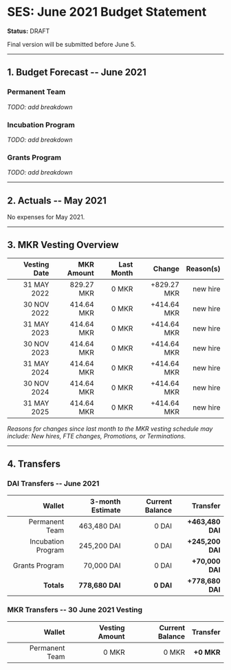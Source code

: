 # SES: June 2021 Budget Statement

**Status:** DRAFT

Final version will be submitted before June 5.

---

## 1. Budget Forecast -- June 2021

### Permanent Team

*TODO: add breakdown*

### Incubation Program

*TODO: add breakdown*

### Grants Program 

*TODO: add breakdown*

---

## 2. Actuals -- May 2021

No expenses for May 2021.

---

## 3. MKR Vesting Overview

|  Vesting Date         | MKR Amount | Last Month |      Change |      Reason(s) |
|----------------------:|-----------:|-----------:|------------:|---------------:|
|  31 MAY 2022          | 829.27 MKR |      0 MKR | +829.27 MKR |       new hire |
|  30 NOV 2022          | 414.64 MKR |      0 MKR | +414.64 MKR |       new hire |
|  31 MAY 2023          | 414.64 MKR |      0 MKR | +414.64 MKR |       new hire |
|  30 NOV 2023          | 414.64 MKR |      0 MKR | +414.64 MKR |       new hire |
|  31 MAY 2024          | 414.64 MKR |      0 MKR | +414.64 MKR |       new hire |
|  30 NOV 2024          | 414.64 MKR |      0 MKR | +414.64 MKR |       new hire |
|  31 MAY 2025          | 414.64 MKR |      0 MKR | +414.64 MKR |       new hire |

*Reasons for changes since last month to the MKR vesting schedule may include: 
New hires, FTE changes, Promotions, or Terminations.*

---

## 4. Transfers

### DAI Transfers -- June 2021

|             Wallet | 3-month Estimate | Current Balance |         Transfer |
|-------------------:|-----------------:|----------------:|-----------------:|
|     Permanent Team |      463,480 DAI |           0 DAI | **+463,480 DAI** |
| Incubation Program |      245,200 DAI |           0 DAI | **+245,200 DAI** |
|     Grants Program |       70,000 DAI |           0 DAI |  **+70,000 DAI** |
|     **Totals**     |  **778,680 DAI** |       **0 DAI** | **+778,680 DAI** |

### MKR Transfers -- 30 June 2021 Vesting

|             Wallet | Vesting Amount | Current Balance |        Transfer |
|-------------------:|---------------:|----------------:|----------------:|
|     Permanent Team |          0 MKR |           0 MKR |      **+0 MKR** |
